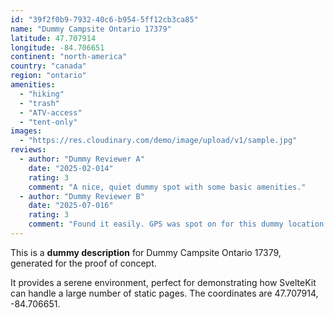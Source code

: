 ```yaml
---
id: "39f2f0b9-7932-40c6-b954-5ff12cb3ca85"
name: "Dummy Campsite Ontario 17379"
latitude: 47.707914
longitude: -84.706651
continent: "north-america"
country: "canada"
region: "ontario"
amenities:
  - "hiking"
  - "trash"
  - "ATV-access"
  - "tent-only"
images:
  - "https://res.cloudinary.com/demo/image/upload/v1/sample.jpg"
reviews:
  - author: "Dummy Reviewer A"
    date: "2025-02-014"
    rating: 3
    comment: "A nice, quiet dummy spot with some basic amenities."
  - author: "Dummy Reviewer B"
    date: "2025-07-016"
    rating: 3
    comment: "Found it easily. GPS was spot on for this dummy location."
---
```


This is a **dummy description** for Dummy Campsite Ontario 17379, generated for the proof of concept.

It provides a serene environment, perfect for demonstrating how SvelteKit can handle a large number of static pages. The coordinates are 47.707914, -84.706651.
